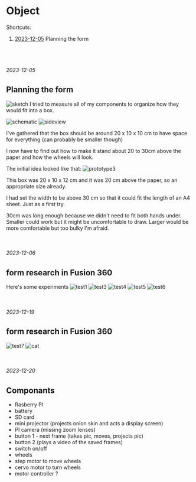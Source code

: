 # Object

Shortcuts:

1. [2023-12-05](#2023-12-05) Planning the form

<br/><br/>

###### 2023-12-05
## Planning the form

![sketch](sketches/IMG_1217.jpg)
I tried to measure all of my components to organize how they would fit into a box.

![schematic](sketches/Screenshot%202023-12-05%20at%2011.47.19.png)
![sideview](sketches/Screenshot%202023-12-05%20at%2011.47.29.png)

I've gathered that the box should be around 20 x 10 x 10 cm to have space for everything (can probably be smaller though)

I now have to find out how to make it stand about 20 to 30cm above the paper and how the wheels will look.

The initial idea looked like that: 
![prototype3](sketches/IMG_9949.jpg)

This box was 20 x 10 x 12 cm and it was 20 cm above the paper, so an appropriate size already.

I had set the width to be above 30 cm so that it could fit the length of an A4 sheet. Just as a first try.

30cm was long enough because we didn't need to fit both hands under. Smaller could work but it might be uncomfortable to draw. Larger would be more comfortable but too bulky I'm afraid.

<br/>

###### 2023-12-06
## form research in Fusion 360

Here's some experiments
![test1](360-tests/1.png) ![test3](360-tests/3.png) ![test4](360-tests/4.png) ![test5](360-tests/5.png) ![test6](360-tests/6.png)

<br/>

###### 2023-12-19
## form research in Fusion 360

![test7](360-tests/7.png) ![cat](360-tests/cat.png)

<br/>

###### 2023-12-20
## Componants

- Rasberry PI
- battery
- SD card
- mini projector (projects onion skin and acts a display screen)
- PI camera (missing zoom lenses)
- button 1 - next frame (takes pic, moves, projects pic)
- button 2 (plays a video of the saved frames)
- switch on/off
- wheels
- step motor to move wheels
- cervo motor to turn wheels
- motor controller ?

